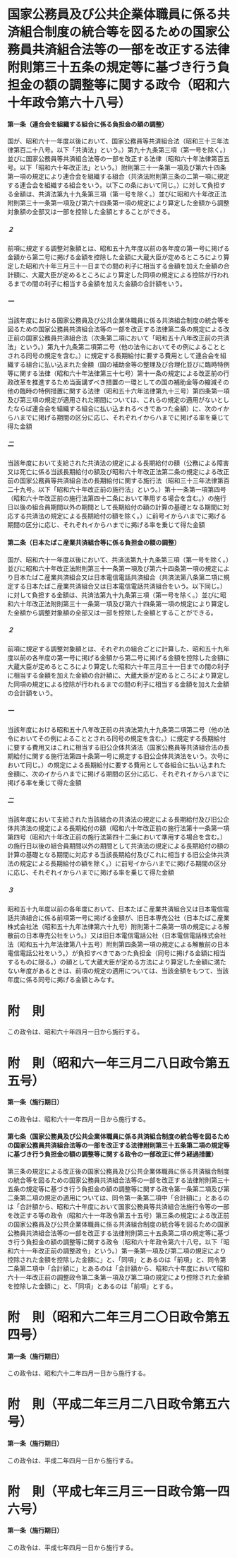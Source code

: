 # 国家公務員及び公共企業体職員に係る共済組合制度の統合等を図るための国家公務員共済組合法等の一部を改正する法律附則第三十五条の規定等に基づき行う負担金の額の調整等に関する政令（昭和六十年政令第六十八号）
#### 第一条（連合会を組織する組合に係る負担金の額の調整）
国が、昭和六十一年度以後において、国家公務員等共済組合法（昭和三十三年法律第百二十八号。以下「共済法」という。）第九十九条第三項（第一号を除く。）並びに国家公務員等共済組合法等の一部を改正する法律（昭和六十年法律第百五号。以下「昭和六十年改正法」という。）附則第三十一条第一項及び第六十四条第一項の規定により連合会を組織する組合（共済法附則第三条の二第一項に規定する連合会を組織する組合をいう。以下この条において同じ。）に対して負担する金額は、共済法第九十九条第三項（第一号を除く。）並びに昭和六十年改正法附則第三十一条第一項及び第六十四条第一項の規定により算定した金額から調整対象額の全部又は一部を控除した金額とすることができる。
##### ２
前項に規定する調整対象額とは、昭和五十九年度以前の各年度の第一号に掲げる金額から第二号に掲げる金額を控除した金額に大蔵大臣が定めるところにより算定した昭和六十年三月三十一日までの間の利子に相当する金額を加えた金額の合計額に、大蔵大臣が定めるところにより算定した同項の規定による控除が行われるまでの間の利子に相当する金額を加えた金額の合計額をいう。
##### 一
当該年度における国家公務員及び公共企業体職員に係る共済組合制度の統合等を図るための国家公務員共済組合法等の一部を改正する法律第二条の規定による改正前の国家公務員共済組合法（次条第二項において「昭和五十八年改正前の共済法」という。）第九十九条第二項第二号（他の法令においてその例によることとされる同号の規定を含む。）に規定する長期給付に要する費用として連合会を組織する組合に払い込まれた金額（国の補助金等の整理及び合理化並びに臨時特例等に関する法律（昭和六十年法律第三十七号）第十一条の規定による改正前の行政改革を推進するため当面講ずべき措置の一環としての国の補助金等の縮減その他の臨時の特例措置に関する法律（昭和五十六年法律第九十三号）第四条第一項及び第三項の規定が適用された期間については、これらの規定の適用がないとしたならば連合会を組織する組合に払い込まれるべきであつた金額）に、次のイからハまでに掲げる期間の区分に応じ、それぞれイからハまでに掲げる率を乗じて得た金額
##### 二
当該年度において支給された共済法の規定による長期給付の額（公務による障害又は死亡に係る当該長期給付の額及び昭和六十年改正法第二条の規定による改正前の国家公務員等共済組合法の長期給付に関する施行法（昭和三十三年法律第百二十九号。以下「昭和六十年改正前の施行法」という。）第十一条第一項第四号（昭和六十年改正前の施行法第四十二条において準用する場合を含む。）の施行日以後の組合員期間以外の期間として長期給付の額の計算の基礎となる期間に対応する共済法の規定による長期給付の額を除く。）に前号イからハまでに掲げる期間の区分に応じ、それぞれイからハまでに掲げる率を乗じて得た金額
#### 第二条（日本たばこ産業共済組合等に係る負担金の額の調整）
国が、昭和六十一年度以後において、共済法第九十九条第三項（第一号を除く。）並びに昭和六十年改正法附則第三十一条第一項及び第六十四条第一項の規定により日本たばこ産業共済組合又は日本電信電話共済組合（共済法第八条第二項に規定する日本たばこ産業共済組合又は日本電信電話共済組合をいう。以下同じ。）に対して負担する金額は、共済法第九十九条第三項（第一号を除く。）並びに昭和六十年改正法附則第三十一条第一項及び第六十四条第一項の規定により算定した金額から調整対象額の全部又は一部を控除した金額とすることができる。
##### ２
前項に規定する調整対象額とは、それぞれの組合ごとに計算した、昭和五十九年度以前の各年度の第一号に掲げる金額から第二号に掲げる金額を控除した金額に大蔵大臣が定めるところにより算定した昭和六十年三月三十一日までの間の利子に相当する金額を加えた金額の合計額に、大蔵大臣が定めるところにより算定した同項の規定による控除が行われるまでの間の利子に相当する金額を加えた金額の合計額をいう。
##### 一
当該年度における昭和五十八年改正前の共済法第九十九条第二項第二号（他の法令においてその例によることとされる同号の規定を含む。）に規定する長期給付に要する費用又はこれに相当する旧公企体共済法（国家公務員等共済組合法の長期給付に関する施行法第四十条第一号に規定する旧公企体共済法をいう。次号において同じ。）の規定による長期給付に要する費用として各組合に払い込まれた金額に、次のイからハまでに掲げる期間の区分に応じ、それぞれイからハまでに掲げる率を乗じて得た金額
##### 二
当該年度において支給された当該組合の共済法の規定による長期給付及び旧公企体共済法の規定による長期給付の額（昭和六十年改正前の施行法第十一条第一項第四号（昭和六十年改正前の施行法第四十二条において準用する場合を含む。）の施行日以後の組合員期間以外の期間として共済法の規定による長期給付の額の計算の基礎となる期間に対応する当該長期給付及びこれに相当する旧公企体共済法の規定による長期給付の額を除く。）に前号イからハまでに掲げる期間の区分に応じ、それぞれイからハまでに掲げる率を乗じて得た金額
##### ３
昭和五十九年度以前の各年度において、日本たばこ産業共済組合又は日本電信電話共済組合に係る前項第一号に掲げる金額が、旧日本専売公社（日本たばこ産業株式会社法（昭和五十九年法律第六十九号）附則第十二条第一項の規定による解散前の日本専売公社をいう。）又は旧日本電信電話公社（日本電信電話株式会社法（昭和五十九年法律第八十五号）附則第四条第一項の規定による解散前の日本電信電話公社をいう。）が負担すべきであつた負担金（同号に掲げる金額に相当するものに限る。）の額として大蔵大臣が定める方法により算定した金額に満たない年度があるときは、前項の規定の適用については、当該金額をもつて、当該年度に係る同号に掲げる金額とみなす。
# 附　則
この政令は、昭和六十年四月一日から施行する。
# 附　則（昭和六一年三月二八日政令第五五号）
#### 第一条（施行期日）
この政令は、昭和六十一年四月一日から施行する。
#### 第七条（国家公務員及び公共企業体職員に係る共済組合制度の統合等を図るための国家公務員共済組合法等の一部を改正する法律附則第三十五条第二項の規定等に基づき行う負担金の額の調整等に関する政令の一部改正に伴う経過措置）
第三条の規定による改正後の国家公務員及び公共企業体職員に係る共済組合制度の統合等を図るための国家公務員共済組合法等の一部を改正する法律附則第三十五条の規定等に基づき行う負担金の額の調整等に関する政令第一条第二項及び第二条第二項の規定の適用については、同令第一条第二項中「合計額に」とあるのは「合計額から、昭和六十年度において国家公務員等共済組合法施行令等の一部を改正する等の政令（昭和六十一年政令第五十五号）第三条の規定による改正前の国家公務員及び公共企業体職員に係る共済組合制度の統合等を図るための国家公務員共済組合法等の一部を改正する法律附則第三十五条第二項の規定等に基づき行う負担金の額の調整等に関する政令（昭和六十年政令第六十八号。以下「昭和六十一年改正前の調整政令」という。）第一条第一項及び第二項の規定により控除された金額を控除した金額に」と、「同項」とあるのは「前項」と、同令第二条第二項中「合計額に」とあるのは「合計額から、昭和六十年度において昭和六十一年改正前の調整政令第二条第一項及び第二項の規定により控除された金額を控除した金額に」と、「同項」とあるのは「前項」とする。
# 附　則（昭和六二年三月二〇日政令第五四号）
#### 第一条（施行期日）
この政令は、昭和六十二年四月一日から施行する。
# 附　則（平成二年三月二八日政令第五六号）
#### 第一条（施行期日）
この政令は、平成二年四月一日から施行する。
# 附　則（平成七年三月三一日政令第一四六号）
#### 第一条（施行期日）
この政令は、平成七年四月一日から施行する。
